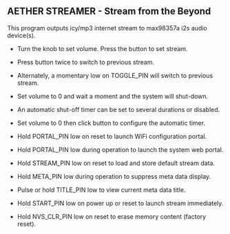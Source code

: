 ##
## AETHER STREAMER - Stream from the Beyond

This program outputs icy/mp3 internet stream to max98357a i2s audio device(s).
- Turn the knob to set volume. Press the button to set stream.
- Press button twice to switch to previous stream.
- Alternately, a momentary low on TOGGLE_PIN will switch to previous stream. 
- Set volume to 0 and wait a moment and the system will shut-down.
- An automatic shut-off timer can be set to several durations or disabled.
- Set volume to 0 then click button to configure the automatic timer.
  
- Hold PORTAL_PIN low on reset to launch WiFi configuration portal.
- Hold PORTAL_PIN low during operation to launch the system web portal.
- Hold STREAM_PIN low on reset to load and store default stream data.
- Hold META_PIN low during operation to suppress meta data display.
- Pulse or hold TITLE_PIN low to view current meta data title.
- Hold START_PIN low on power up or reset to launch stream immediately.
- Hold NVS_CLR_PIN low on reset to erase memory content (factory reset).
